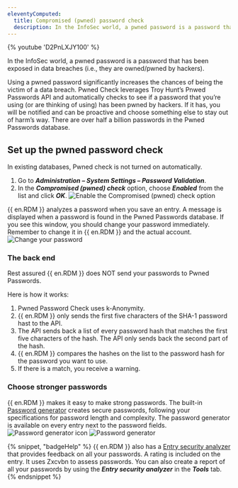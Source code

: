 ```yaml
---
eleventyComputed:
  title: Compromised (pwned) password check
  description: In the InfoSec world, a pwned password is a password that has been exposed in data breaches (i.e., they are owned/pwned by hackers). Using a pwned password significantly increases the chances of being the victim of a data breach.
---
```

{% youtube 'D2PnLXJY100' %}

In the InfoSec world, a pwned password is a password that has been exposed in data breaches (i.e., they are owned/pwned by hackers).

Using a pwned password significantly increases the chances of being the victim of a data breach. Pwned Check leverages Troy Hunt’s Pnwed Passwords API and automatically checks to see if a password that you’re using (or are thinking of using) has been pwned by hackers. If it has, you will be notified and can be proactive and choose something else to stay out of harm’s way. There are over half a billion passwords in the Pwned Passwords database.

## Set up the pwned password check
In existing databases, Pwned check is not turned on automatically.

1. Go to ***Administration – System Settings – Password Validation***.
1. In the ***Compromised (pwned) check*** option, choose ***Enabled*** from the list and click ***OK***.
![Enable the Compromised (pwned) check option](https://cdnweb.devolutions.net/docs/docs_en_kb_KB2324.png)

{{ en.RDM }} analyzes a password when you save an entry. A message is displayed when a password is found in the Pwned Passwords database. If you see this window, you should change your password immediately. Remember to change it in {{ en.RDM }} and the actual account.
![Change your password](https://cdnweb.devolutions.net/docs/docs_en_kb_KB2325.png)

### The back end
Rest assured {{ en.RDM }} does NOT send your passwords to Pwned Passwords.

Here is how it works:

1. Pwned Password Check uses k-Anonymity.
1. {{ en.RDM }} only sends the first five characters of the SHA-1 password hast to the API.
1. The API sends back a list of every password hash that matches the first five characters of the hash. The API only sends back the second part of the hash.
1. {{ en.RDM }} compares the hashes on the list to the password hash for the password you want to use.
1. If there is a match, you receive a warning.

### Choose stronger passwords
{{ en.RDM }} makes it easy to make strong passwords. The built-in [Password generator](/rdm/commands/tools/generators/password/) creates secure passwords, following your specifications for password length and complexity. The password generator is available on every entry next to the password fields.
![Password generator icon](https://cdnweb.devolutions.net/docs/docs_en_kb_KB2326.png)
![Password generator](https://cdnweb.devolutions.net/docs/docs_en_kb_KB2327.png)

{% snippet, "badgeHelp" %}
{{ en.RDM }} also has a [Entry security analyzer](/rdm/commands/reports/entry-security-analyzer/) that provides feedback on all your passwords. A rating is included on the entry. It uses Zxcvbn to assess passwords. You can also create a report of all your passwords by using the ***Entry security analyzer*** in the ***Tools*** tab.
{% endsnippet %}
